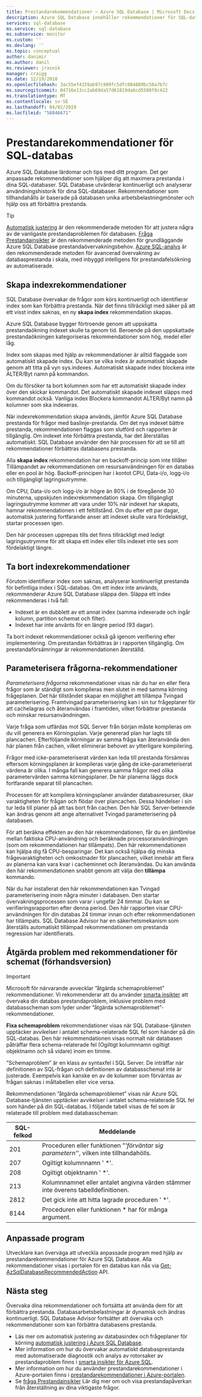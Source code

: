 ```yaml
---
title: Prestandarekommendationer – Azure SQL Database | Microsoft Docs
description: Azure SQL Database innehåller rekommendationer för SQL-databaser som kan förbättra aktuella frågeprestanda.
services: sql-database
ms.service: sql-database
ms.subservice: monitor
ms.custom: ''
ms.devlang: ''
ms.topic: conceptual
author: danimir
ms.author: danil
ms.reviewer: jrasnik
manager: craigg
ms.date: 12/19/2018
ms.openlocfilehash: 3ac55ef4159ab97c909fc5dfc084889bc58a7b7c
ms.sourcegitcommit: 04716e13cc2ab69da57d61819da6cd5508f8c422
ms.translationtype: MT
ms.contentlocale: sv-SE
ms.lasthandoff: 04/02/2019
ms.locfileid: "58846671"
---
```

# <a name="performance-recommendations-for-sql-database"></a>Prestandarekommendationer för SQL-databas

Azure SQL Database lärdomar och tips med ditt program. Det ger anpassade rekommendationer som hjälper dig att maximera prestanda i dina SQL-databaser. SQL Database utvärderar kontinuerligt och analyserar användningshistorik för dina SQL-databaser. Rekommendationer som tillhandahålls är baserade på databasen unika arbetsbelastningmönster och hjälp oss att förbättra prestanda.

> [!TIP]
> [Automatisk justering](sql-database-automatic-tuning.md) är den rekommenderade metoden för att justera några av de vanligaste prestandaproblemen för databasen. [Fråga Prestandainsikter](sql-database-query-performance.md) är den rekommenderade metoden för grundläggande Azure SQL Database prestandaövervakningsbehov. [Azure SQL-analys](../azure-monitor/insights/azure-sql.md) är den rekommenderade metoden för avancerad övervakning av databasprestanda i skala, med inbyggd intelligens för prestandafelsökning av automatiserade.
>

## <a name="create-index-recommendations"></a>Skapa indexrekommendationer
SQL Database övervakar de frågor som körs kontinuerligt och identifierar index som kan förbättra prestanda. När det finns tillräckligt med säker på att ett visst index saknas, en ny **skapa index** rekommendation skapas.

 Azure SQL Database bygger förtroende genom att uppskatta prestandaökning indexet skulle ta genom tid. Beroende på den uppskattade prestandaökningen kategoriseras rekommendationer som hög, medel eller låg. 

Index som skapas med hjälp av rekommendationer är alltid flaggade som automatiskt skapade index. Du kan se vilka index är automatiskt skapade genom att titta på vyn sys.indexes. Automatiskt skapade index blockera inte ALTER/Byt namn på kommandon. 

Om du försöker ta bort kolumnen som har ett automatiskt skapade index över den skickar kommandot. Det automatiskt skapade indexet släpps med kommandot också. Vanliga index Blockera kommandot ALTER/Byt namn på kolumner som ska indexeras.

När indexrekommendation skapa används, jämför Azure SQL Database prestanda för frågor med baslinje-prestanda. Om det nya indexet bättre prestanda, rekommendationen flaggas som slutförd och rapporten är tillgänglig. Om indexet inte förbättra prestanda, har det återställas automatiskt. SQL Database använder den här processen för att se till att rekommendationer förbättras databasens prestanda.

Alla **skapa index** rekommendation har en backoff-princip som inte tillåter Tillämpandet av rekommendationen om resursanvändningen för en databas eller en pool är hög. Backoff-principen har i kontot CPU, Data-i/o, logg-i/o och tillgängligt lagringsutrymme. 

Om CPU, Data-i/o och logg-i/o är högre än 80% i de föregående 30 minuterna, uppskjuten indexrekommendation skapa. Om tillgängligt lagringsutrymme kommer att vara under 10% när indexet har skapats, hamnar rekommendationen i ett feltillstånd. Om du efter ett par dagar, automatisk justering fortfarande anser att indexet skulle vara fördelaktigt, startar processen igen. 

Den här processen upprepas tills det finns tillräckligt med ledigt lagringsutrymme för att skapa ett index eller tills indexet inte ses som fördelaktigt längre.

## <a name="drop-index-recommendations"></a>Ta bort indexrekommendationer
Förutom identifierar index som saknas, analyserar kontinuerligt prestanda för befintliga index i SQL-databas. Om ett index inte används, rekommenderar Azure SQL Database släppa den. Släppa ett index rekommenderas i två fall:
* Indexet är en dubblett av ett annat index (samma indexerade och ingår kolumn, partition schemat och filter).
* Indexet har inte använts för en längre period (93 dagar).

Ta bort indexet rekommendationer också gå igenom verifiering efter implementering. Om prestandan förbättras är i rapporten tillgänglig. Om prestandaförsämringar är rekommendationen återställd.


## <a name="parameterize-queries-recommendations"></a>Parameterisera frågorna-rekommendationer
*Parameterisera frågorna* rekommendationer visas när du har en eller flera frågor som är ständigt som kompileras men slutet in med samma körning frågeplanen. Det här tillståndet skapar en möjlighet att tillämpa Tvingad parameterisering. Framtvingad parameterisering kan i sin tur frågeplaner för att cachelagras och återanvändas i framtiden, vilket förbättrar prestanda och minskar resursanvändningen. 

Varje fråga som utfärdas mot SQL Server från början måste kompileras om du vill generera en Körningsplan. Varje genererad plan har lagts till plancachen. Efterföljande körningar av samma fråga kan återanvända den här planen från cachen, vilket eliminerar behovet av ytterligare kompilering. 

Frågor med icke-parameteriserat värden kan leda till prestanda försämras eftersom körningsplanen är kompileras varje gång de icke-parameteriserat värdena är olika. I många fall kan generera samma frågor med olika parametervärden samma körningsplaner. De här planerna läggs dock fortfarande separat till plancachen. 

Processen för att kompilera körningsplaner använder databasresurser, ökar varaktigheten för frågan och flödar över plancachen. Dessa händelser i sin tur leda till planer på att tas bort från cachen. Den här SQL Server-beteende kan ändras genom att ange alternativet Tvingad parameterisering på databasen. 

För att beräkna effekten av den här rekommendationen, får du en jämförelse mellan faktiska CPU-användning och beräknade processoranvändningen (som om rekommendationen har tillämpats). Den här rekommendationen kan hjälpa dig få CPU-besparingar. Det kan också hjälpa dig minska frågevaraktigheten och omkostnader för plancachen, vilket innebär att flera av planerna kan vara kvar i cacheminnet och återanvändas. Du kan använda den här rekommendationen snabbt genom att välja den **tillämpa** kommando. 

När du har installerat den här rekommendationen kan Tvingad parameterisering inom några minuter i databasen. Den startar övervakningsprocessen som varar i ungefär 24 timmar. Du kan se verifieringsrapporten efter denna period. Den här rapporten visar CPU-användningen för din databas 24 timmar innan och efter rekommendationen har tillämpats. SQL Database Advisor har en säkerhetsmekanism som återställs automatiskt tillämpad rekommendationen om prestanda regression har identifierats.

## <a name="fix-schema-issues-recommendations-preview"></a>Åtgärda problem med rekommendationer för schemat (förhandsversion)

> [!IMPORTANT]
> Microsoft för närvarande avvecklar ”åtgärda schemaproblemet” rekommendationer. Vi rekommenderar att du använder [smarta insikter](sql-database-intelligent-insights.md) att övervaka din databas prestandaproblem, inklusive problem med databasscheman som lyder under ”åtgärda schemaproblemet”-rekommendationer.
> 

**Fixa schemaproblem** rekommendationer visas när SQL Database-tjänsten upptäcker avvikelser i antalet schema-relaterade SQL fel som händer på din SQL-databas. Den här rekommendationen visas normalt när databasen påträffar flera schema-relaterade fel (Ogiltigt kolumnnamn ogiltigt objektnamn och så vidare) inom en timme.

”Schemaproblem” är en klass av syntaxfel i SQL Server. De inträffar när definitionen av SQL-frågan och definitionen av databasschemat inte är justerade. Exempelvis kan kanske en av de kolumner som förväntas av frågan saknas i måltabellen eller vice versa. 

Rekommendationen ”åtgärda schemaproblemet” visas när Azure SQL Database-tjänsten upptäcker avvikelser i antalet schema-relaterade SQL fel som händer på din SQL-databas. I följande tabell visas de fel som är relaterade till problem med databasscheman:

| SQL-felkod | Meddelande |
| --- | --- |
| 201 |Proceduren eller funktionen ”*'förväntar sig parametern'*', vilken inte tillhandahölls. |
| 207 |Ogiltigt kolumnnamn ' *'. |
| 208 |Ogiltigt objektnamn ' *'. |
| 213 |Kolumnnamnet eller antalet angivna värden stämmer inte överens tabelldefinitionen. |
| 2812 |Det gick inte att hitta lagrade proceduren ' *'. |
| 8144 |Proceduren eller funktionen * har för många argument. |

## <a name="custom-applications"></a>Anpassade program

Utvecklare kan överväga att utveckla anpassade program med hjälp av prestandarekommendationer för Azure SQL Database. Alla rekommendationer visas i portalen för en databas kan nås via [Get-AzSqlDatabaseRecommendedAction](https://docs.microsoft.com/en-us/powershell/module/AzureRM.Sql/Get-AzSqlDatabaseRecommendedAction) API.

## <a name="next-steps"></a>Nästa steg
Övervaka dina rekommendationer och fortsätta att använda dem för att förbättra prestanda. Databasarbetsbelastningar är dynamisk och ändras kontinuerligt. SQL Database Advisor fortsätter att övervaka och rekommendationer som kan förbättra databasens prestanda. 

* Läs mer om automatisk justering av databasindex och frågeplaner för körning [automatisk justering i Azure SQL Database](sql-database-automatic-tuning.md).
* Mer information om hur du övervakar automatiskt databasprestanda med automatiserade diagnostik och analys av rotorsaker av prestandaproblem finns i [smarta insikter för Azure SQL](sql-database-intelligent-insights.md).
*  Mer information om hur du använder prestandarekommendationer i Azure-portalen finns i [prestandarekommendationer i Azure-portalen](sql-database-advisor-portal.md).
* Se [fråga Prestandainsikter](sql-database-query-performance.md) Lär dig mer om och visa prestandapåverkan från återställning av dina viktigaste frågor.


